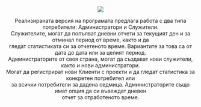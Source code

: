 <div align="center">
     <img src=https://github.com/alex-ganchev/ERP-system/assets/135421744/4e645c6b-3a31-4054-8137-820bad726ba9>
    <p>
      Реализираната версия на програмата предлага работа с два типа потребители: Администратори и Служители.<br>
Служителите, могат да попълват дневни отчети за текущият ден и за отминал период от време, както и да <br>
гледат статистиката си за отчетеното време. Вариантите за това са от дата до дата или за целият период.<br>
Администраторите от своя страна, могат да създават нови служители, както и нови администратори. <br>
Могат да регистрират нови Клиенти с проекти и да гледат статистика за конкретен потребител или<br>
за всички потребители за дадена седмица. Администраторите също имат опция да си въвеждат дневен<br>
отчет за отработеното време.</p>
</div>




